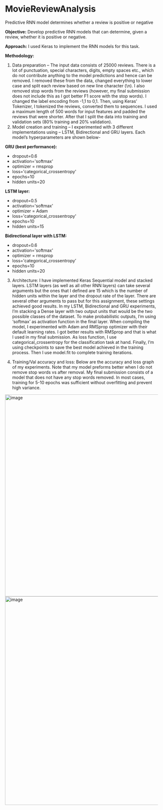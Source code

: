 # MovieReviewAnalysis
Predictive RNN model determines whether a review is positive or negative

**Objective:**
Develop predictive RNN models that can determine, given a review, whether it is positive or negative. 

**Approach:**
I used Keras to implement the RNN models for this task.

**Methodology:**
1. Data preparation – The input data consists of 25000 reviews. There is a lot of punctuation, special characters, digits, empty spaces etc., which do not contribute anything to the model predictions and hence can be removed. I removed these from the data, changed everything to lower case and split each review based on new line character (\n). I also removed stop words from the reviews (however, my final submission does not include this as I got better F1 score with the stop words). I changed the label encoding from -1,1 to 0,1. Then, using Keras’ Tokenizer, I tokenized the reviews, converted them to sequences. I used a maximum length of 500 words for input features and padded the reviews that were shorter. After that I split the data into training and validation sets (80% training and 20% validation).
2. Model creation and training – I experimented with 3 different implementations using – LSTM, Bidirectional and GRU layers. Each model’s hyperparameters are shown below-

**GRU (best performance):**
- dropout=0.6 
- activation='softmax'
- optimizer = rmsprop 
- loss='categorical_crossentropy' 
- epochs=10
- hidden units=20

**LSTM layer:**
- dropout=0.5 
- activation='softmax'
- optimizer = Adam 
- loss='categorical_crossentropy' 
- epochs=10
- hidden units=15

**Bidirectional layer with LSTM:**
- dropout=0.6 
- activation='softmax'
- optimizer = rmsprop 
- loss='categorical_crossentropy’ 
- epochs=10
- hidden units=20

3. Architecture:
I have implemented Keras Sequential model and stacked layers. LSTM layers (as well as all other RNN layers) can take several arguments but the ones that I defined are 15 which is the number of hidden units within the layer and the dropout rate of the layer. There are several other arguments to pass but for this assignment, these settings achieved good results. In my LSTM, Bidirectional and GRU experiments, I’m stacking a Dense layer with two output units that would be the two possible classes of the dataset. To make probabilistic outputs, I’m using ‘softmax’ as activation function in the final layer. When compiling the model, I experimented with Adam and RMSprop optimizer with their default learning rates. I got better results with RMSprop and that is what I used in my final submission. As loss function, I use categorical_crossentropy for the classification task at hand. Finally, I’m using checkpoints to save the best model achieved in the training process. Then I use model.fit to complete training iterations.

4. Training/Val accuracy and loss:
Below are the accuracy and loss graph of my experiments. Note that my model preforms better when I do not remove stop words vs after removal. My final submission consists of a model that does not have any stop words removed.
In most cases, training for 5-10 epochs was sufficient without overfitting and prevent high variance.

<img width="666" alt="image" src="https://user-images.githubusercontent.com/4620848/187345600-8f13ccb8-5291-43f4-9f1e-9549d4895195.png">
<img width="688" alt="image" src="https://user-images.githubusercontent.com/4620848/187345657-ac260717-97c4-494f-bc69-5545afeee416.png">
